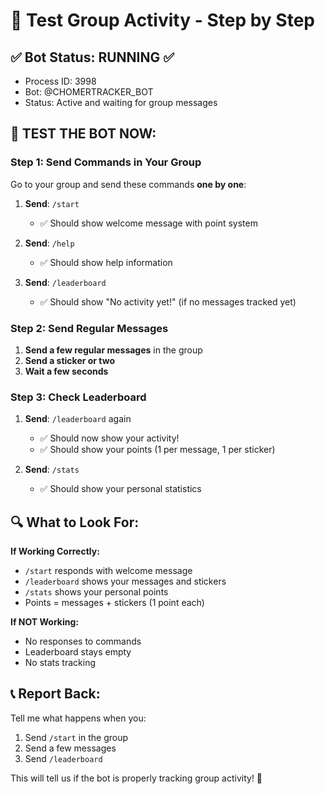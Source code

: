 # 🧪 Test Group Activity - Step by Step

## ✅ Bot Status: RUNNING ✅
- Process ID: 3998
- Bot: @CHOMERTRACKER_BOT  
- Status: Active and waiting for group messages

## 🎯 TEST THE BOT NOW:

### Step 1: Send Commands in Your Group
Go to your group and send these commands **one by one**:

1. **Send**: `/start`
   - ✅ Should show welcome message with point system
   
2. **Send**: `/help` 
   - ✅ Should show help information
   
3. **Send**: `/leaderboard`
   - ✅ Should show "No activity yet!" (if no messages tracked yet)

### Step 2: Send Regular Messages
1. **Send a few regular messages** in the group
2. **Send a sticker or two**
3. **Wait a few seconds**

### Step 3: Check Leaderboard  
1. **Send**: `/leaderboard` again
   - ✅ Should now show your activity!
   - ✅ Should show your points (1 per message, 1 per sticker)

2. **Send**: `/stats`
   - ✅ Should show your personal statistics

## 🔍 What to Look For:

**If Working Correctly:**
- `/start` responds with welcome message
- `/leaderboard` shows your messages and stickers
- `/stats` shows your personal points
- Points = messages + stickers (1 point each)

**If NOT Working:**
- No responses to commands
- Leaderboard stays empty
- No stats tracking

## 📞 Report Back:

Tell me what happens when you:
1. Send `/start` in the group
2. Send a few messages  
3. Send `/leaderboard`

This will tell us if the bot is properly tracking group activity! 🎯